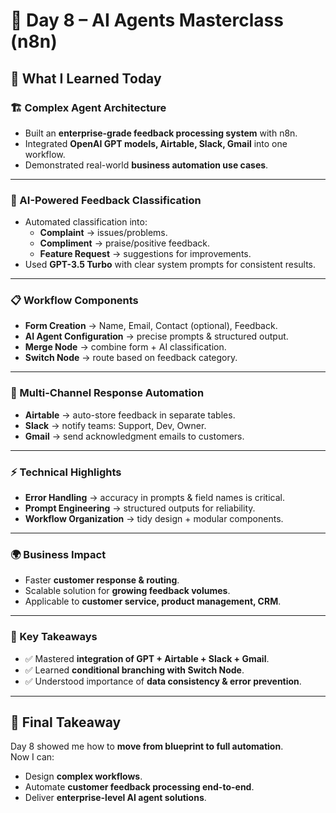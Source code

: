 # 🚀 Day 8 – AI Agents Masterclass (n8n)

## 📌 What I Learned Today

### 🏗️ Complex Agent Architecture  
- Built an **enterprise-grade feedback processing system** with n8n.  
- Integrated **OpenAI GPT models, Airtable, Slack, Gmail** into one workflow.  
- Demonstrated real-world **business automation use cases**.  

---

### 🧠 AI-Powered Feedback Classification  
- Automated classification into:  
  - **Complaint** → issues/problems.  
  - **Compliment** → praise/positive feedback.  
  - **Feature Request** → suggestions for improvements.  
- Used **GPT-3.5 Turbo** with clear system prompts for consistent results.  

---

### 📋 Workflow Components  
- **Form Creation** → Name, Email, Contact (optional), Feedback.  
- **AI Agent Configuration** → precise prompts & structured output.  
- **Merge Node** → combine form + AI classification.  
- **Switch Node** → route based on feedback category.  

---

### 🔀 Multi-Channel Response Automation  
- **Airtable** → auto-store feedback in separate tables.  
- **Slack** → notify teams: Support, Dev, Owner.  
- **Gmail** → send acknowledgment emails to customers.  

---

### ⚡ Technical Highlights  
- **Error Handling** → accuracy in prompts & field names is critical.  
- **Prompt Engineering** → structured outputs for reliability.  
- **Workflow Organization** → tidy design + modular components.  

---

### 🌍 Business Impact  
- Faster **customer response & routing**.  
- Scalable solution for **growing feedback volumes**.  
- Applicable to **customer service, product management, CRM**.  

---

### 🔑 Key Takeaways  
- ✅ Mastered **integration of GPT + Airtable + Slack + Gmail**.  
- ✅ Learned **conditional branching with Switch Node**.  
- ✅ Understood importance of **data consistency & error prevention**.  

---

## 📝 Final Takeaway  
Day 8 showed me how to **move from blueprint to full automation**.  
Now I can:  
- Design **complex workflows**.  
- Automate **customer feedback processing end-to-end**.  
- Deliver **enterprise-level AI agent solutions**.  
